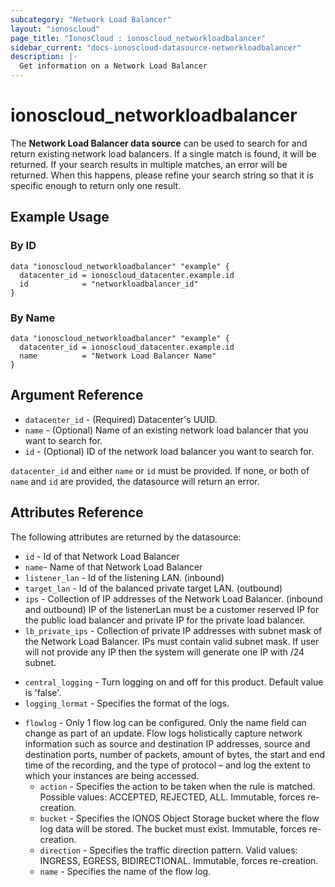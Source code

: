 ```yaml
---
subcategory: "Network Load Balancer"
layout: "ionoscloud"
page_title: "IonosCloud : ionoscloud_networkloadbalancer"
sidebar_current: "docs-ionoscloud-datasource-networkloadbalancer"
description: |-
  Get information on a Network Load Balancer
---
```


# ionoscloud_networkloadbalancer

The **Network Load Balancer data source** can be used to search for and return existing network load balancers.
If a single match is found, it will be returned. If your search results in multiple matches, an error will be returned.
When this happens, please refine your search string so that it is specific enough to return only one result.

## Example Usage

### By ID
```hcl
data "ionoscloud_networkloadbalancer" "example" {
  datacenter_id = ionoscloud_datacenter.example.id
  id            = "networkloadbalancer_id"
}
```

### By Name
```hcl
data "ionoscloud_networkloadbalancer" "example" {
  datacenter_id = ionoscloud_datacenter.example.id
  name          = "Network Load Balancer Name"
}
```

## Argument Reference

* `datacenter_id` - (Required) Datacenter's UUID.
* `name` - (Optional) Name of an existing network load balancer that you want to search for.
* `id` - (Optional) ID of the network load balancer you want to search for.

`datacenter_id` and either `name` or `id` must be provided. If none, or both of `name` and `id` are provided, the datasource will return an error.

## Attributes Reference

The following attributes are returned by the datasource:

* `id` - Id of that Network Load Balancer
* `name`- Name of that Network Load Balancer
* `listener_lan` - Id of the listening LAN. (inbound)
* `target_lan` - Id of the balanced private target LAN. (outbound)
* `ips` - Collection of IP addresses of the Network Load Balancer. (inbound and outbound) IP of the listenerLan must be a customer reserved IP for the public load balancer and private IP for the private load balancer.
* `lb_private_ips` - Collection of private IP addresses with subnet mask of the Network Load Balancer. IPs must contain valid subnet mask. If user will not provide any IP then the system will generate one IP with /24 subnet.
- `central_logging` - Turn logging on and off for this product. Default value is 'false'.
- `logging_lormat` - Specifies the format of the logs.
* `flowlog` - Only 1 flow log can be configured. Only the name field can change as part of an update. Flow logs holistically capture network information such as source and destination IP addresses, source and destination ports, number of packets, amount of bytes, the start and end time of the recording, and the type of protocol – and log the extent to which your instances are being accessed.
  - `action` - Specifies the action to be taken when the rule is matched. Possible values: ACCEPTED, REJECTED, ALL. Immutable, forces re-creation.
  - `bucket` - Specifies the IONOS Object Storage bucket where the flow log data will be stored. The bucket must exist. Immutable, forces re-creation.
  - `direction` - Specifies the traffic direction pattern. Valid values: INGRESS, EGRESS, BIDIRECTIONAL. Immutable, forces re-creation.
  - `name` - Specifies the name of the flow log.
